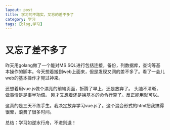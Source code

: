 ```yaml
---
layout: post
title: 学习的不踏实，又忘的差不多了
category: 学习
tags: [blog,学习]
---
```


# 又忘了差不多了

昨天用golang做了一个能对MS SQL进行包括连接，备份，列数据库，查询等基本操作的脚本。今天想着搬到web上面来，但是发现又网的差不多了。看了一会儿web的基本操作才晃过神来。

还想着用vue.js做个漂亮的前端页面，折腾了早上，还是放弃了。
头脑不清晰，做事情是是事半功倍。
刚才又想着还是换基本的命令行算了。反正能用就可以。

这真的是三天不练手生。我决定放弃学习vue.js了。这个混合形式的html把我搞得很晕，浪费了很多时间。

总结：学习如逆水行舟，不进则退！